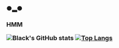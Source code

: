 ### ●▂●

<h3> HMM

![Black's GitHub stats](https://github-readme-stats.vercel.app/api?username=gabriel-on&show_icons=true&theme=tokyonight)
[![Top Langs](https://github-readme-stats.vercel.app/api/top-langs/?username=gabriel-on&layout=donut)](https://github.com/gabriel-on/github-readme-stats)
